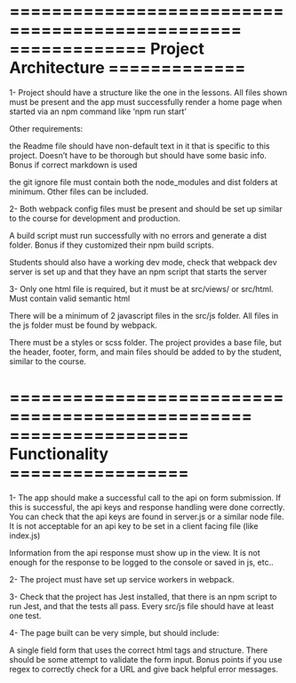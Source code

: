 ================================================
============= Project Architecture =============
================================================
1- Project should have a structure like the one in the lessons. All files shown must be present and the app must successfully render a home page when started via an npm command like ‘npm run start’

Other requirements:

the Readme file should have non-default text in it that is specific to this project. Doesn’t have to be thorough but should have some basic info. Bonus if correct markdown is used

the git ignore file must contain both the node_modules and dist folders at minimum. Other files can be included.

2- Both webpack config files must be present and should be set up similar to the course for development and production.

A build script must run successfully with no errors and generate a dist folder. Bonus if they customized their npm build scripts.

Students should also have a working dev mode, check that webpack dev server is set up and that they have an npm script that starts the server

3- Only one html file is required, but it must be at src/views/ or src/html. Must contain valid semantic html

There will be a minimum of 2 javascript files in the src/js folder. All files in the js folder must be found by webpack.

There must be a styles or scss folder. The project provides a base file, but the header, footer, form, and main files should be added to by the student, similar to the course.

=================================================
================= Functionality =================
=================================================
1- The app should make a successful call to the api on form submission. If this is successful, the api keys and response handling were done correctly. You can check that the api keys are found in server.js or a similar node file. It is not acceptable for an api key to be set in a client facing file (like index.js)

Information from the api response must show up in the view. It is not enough for the response to be logged to the console or saved in js, etc..

2- The project must have set up service workers in webpack.

3- Check that the project has Jest installed, that there is an npm script to run Jest, and that the tests all pass. Every src/js file should have at least one test.

4- The page built can be very simple, but should include:

A single field form that uses the correct html tags and structure. There should be some attempt to validate the form input. Bonus points if you use regex to correctly check for a URL and give back helpful error messages.